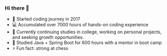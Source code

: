 ### Hi there 👋

- 🚀 Started coding journey in 2017
- 💻 Accumulated over 7000 hours of hands-on coding experience
- 🔭 Currently continuing studies in college, working on personal projects, and seeking growth opportunities.
- 🌱 Studied Java + Spring Boot for 600 hours with a mentor in boot camp
- ⚡ Fun fact: strong at chess
